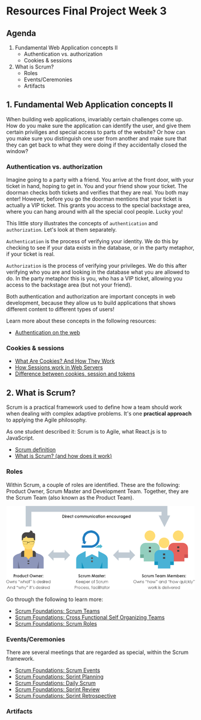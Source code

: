 # Resources Final Project Week 3

## Agenda

1. Fundamental Web Application concepts II
   - Authentication vs. authorization
   - Cookies & sessions
2. What is Scrum?
   - Roles
   - Events/Ceremonies
   - Artifacts

## 1. Fundamental Web Application concepts II

When building web applications, invariably certain challenges come up. How do you make sure the application can identify the user, and give them certain priviliges and special access to parts of the website? Or how can you make sure you distinguish one user from another and make sure that they can get back to what they were doing if they accidentally closed the window?

### Authentication vs. authorization

Imagine going to a party with a friend. You arrive at the front door, with your ticket in hand, hoping to get in. You and your friend show your ticket. The doorman checks both tickets and verifies that they are real. You both may enter! However, before you go the doorman mentions that your ticket is actually a VIP ticket. This grants you access to the special backstage area, where you can hang around with all the special cool people. Lucky you!

This little story illustrates the concepts of `authentication` and `authorization`. Let's look at them separately.

`Authentication` is the process of verifying your identity. We do this by checking to see if your data exists in the database, or in the party metaphor, if your ticket is real.

`Authorization` is the process of verifying your privileges. We do this after verifying who you are and looking in the database what you are allowed to do. In the party metaphor this is you, who has a VIP ticket, allowing you access to the backstage area (but not your friend).

Both authentication and authorization are important concepts in web development, because they allow us to build applications that shows different content to different types of users!

Learn more about these concepts in the following resources:

- [Authentication on the web](https://www.youtube.com/watch?v=2PPSXonhIck)

### Cookies & sessions

- [What Are Cookies? And How They Work](https://www.youtube.com/watch?v=rdVPflECed8)
- [How Sessions work in Web Servers](https://www.youtube.com/watch?v=5beyFcuTw20)
- [Difference between cookies, session and tokens](https://www.youtube.com/watch?v=44c1t_cKylo)

## 2. What is Scrum?

Scrum is a practical framework used to define how a team should work when dealing with complex adaptive problems. It's one **practical approach** to applying the Agile philosophy.

As one student described it: Scrum is to Agile, what React.js is to JavaScript.

- [Scrum definition](https://www.scrumguides.org/scrum-guide.html#definition)
- [What is Scrum? (and how does it work)](https://www.youtube.com/watch?v=tNFIpNvyXPw)

### Roles

Within Scrum, a couple of roles are identified. These are the following: Product Owner, Scrum Master and Development Team. Together, they are the Scrum Team (also known as the Product Team).

![Scrum Team](./../assets/scrum-team.png)

Go through the following to learn more:

- [Scrum Foundations: Scrum Teams](https://www.youtube.com/watch?v=u79T3wJ6RpY&list=PLjajHmo2Vlp1MgP1AMFTOunMiMGjgLsVC&index=3)
- [Scrum Foundations: Cross Functional Self Organizing Teams](https://www.youtube.com/watch?v=jPfHpYHaUUk&list=PLjajHmo2Vlp1MgP1AMFTOunMiMGjgLsVC&index=4)
- [Scrum Foundations: Scrum Roles](https://www.youtube.com/watch?v=c3lI1zp8hqI&list=PLjajHmo2Vlp1MgP1AMFTOunMiMGjgLsVC&index=5)

### Events/Ceremonies

There are several meetings that are regarded as special, within the Scrum framework.

- [Scrum Foundations: Scrum Events](https://www.youtube.com/watch?v=bWuDyU3SaEo&list=PLjajHmo2Vlp1MgP1AMFTOunMiMGjgLsVC&index=6)
- [Scrum Foundations: Sprint Planning](https://www.youtube.com/watch?v=jy6DzOWaKp4&list=PLjajHmo2Vlp1MgP1AMFTOunMiMGjgLsVC&index=7)
- [Scrum Foundations: Daily Scrum](https://www.youtube.com/watch?v=KC3zqckn6pw&list=PLjajHmo2Vlp1MgP1AMFTOunMiMGjgLsVC&index=8)
- [Scrum Foundations: Sprint Review](https://www.youtube.com/watch?v=sfRNG7AZkuI&list=PLjajHmo2Vlp1MgP1AMFTOunMiMGjgLsVC&index=9)
- [Scrum Foundations: Sprint Retrospective](https://www.youtube.com/watch?v=gxuRYcCwxeI&list=PLjajHmo2Vlp1MgP1AMFTOunMiMGjgLsVC&index=10)

### Artifacts
